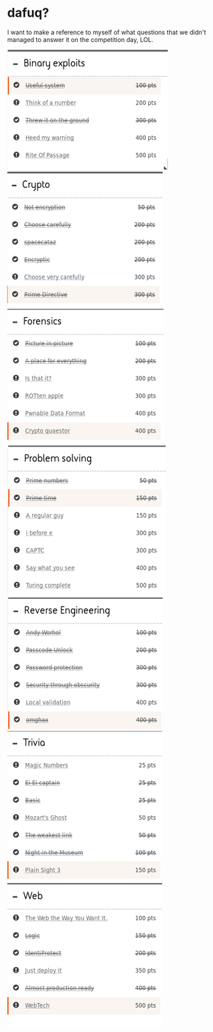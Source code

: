 
# dafuq?

I want to make a reference to myself of what questions that we didn't managed to answer it on the competition day, LOL.

![](bin-exploit.png)
![](crypto.png)
![](forensics.png)
![](problem-solving.png)
![](re.png)
![](trivia.png)
![](web.png)
